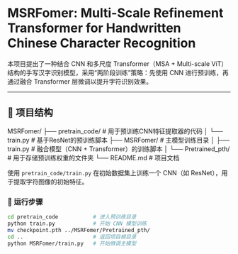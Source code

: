 # MSRFomer: Multi-Scale Refinement Transformer for Handwritten Chinese Character Recognition

本项目提出了一种结合 CNN 和多尺度 Transformer（MSA + Multi-scale ViT）结构的手写汉字识别模型，采用“两阶段训练”策略：先使用 CNN 进行预训练，再通过融合 Transformer 层微调以提升字符识别效果。

---

## 🧩 项目结构

MSRFomer/
├── pretrain_code/         # 用于预训练CNN特征提取器的代码
│   └── train.py           # 基于ResNet的预训练脚本
├── MSRFomer/              # 主模型训练目录
│   ├── train.py           # 融合模型（CNN + Transformer）的训练脚本
│   └── Pretrained_pth/    # 用于存储预训练权重的文件夹
└── README.md              # 项目文档


使用 `pretrain_code/train.py` 在初始数据集上训练一个 CNN（如 ResNet），用于提取字符图像的初始特征。

### 🧪 运行步骤

```bash
cd pretrain_code           # 进入预训练目录
python train.py            # 开始 CNN 模型训练
mv checkpoint.pth ../MSRFomer/Pretrained_pth/
cd ..                      # 返回项目根目录
python MSRFomer/train.py   # 开始微调主模型

